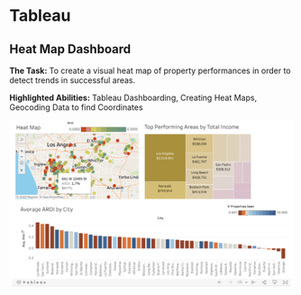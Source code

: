 # Tableau


## Heat Map Dashboard
**The Task:** To create a visual heat map of property performances in order to detect trends in successful areas. 

**Highlighted Abilities:** Tableau Dashboarding, Creating Heat Maps, Geocoding Data to find Coordinates

![alt text](https://github.com/asilich123/Resume_Projects/blob/main/Tableau/Heat%20Map%20Dashboard.png?raw=true)